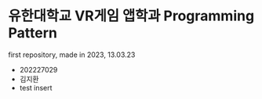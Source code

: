 # 유한대학교 VR게임 앱학과 Programming Pattern 
first repository, made in 2023, 13.03.23
* 202227029
* 김지환
* test insert
